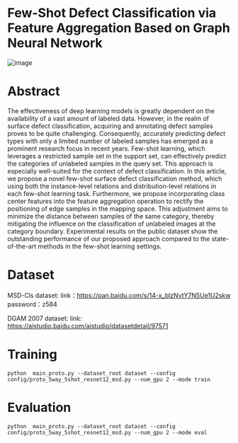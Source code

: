 # Few-Shot Defect Classification via Feature Aggregation Based on Graph Neural Network
![image](https://github.com/Harry10459/CIDnet/assets/90323751/3bafeda0-bd4c-42b5-a6cb-f886c355d3de)

# Abstract
The effectiveness of deep learning models is greatly dependent on the availability of a vast amount of labeled data. However, in the realm of surface defect classification, acquiring and annotating defect samples proves to be quite challenging. Consequently, accurately predicting defect types with only a limited number of labeled samples has emerged as a prominent research focus in recent years. Few-shot learning, which leverages a restricted sample set in the support set, can effectively predict the categories of unlabeled samples in the query set. This
approach is especially well-suited for the context of defect classification. In this article, we propose a novel few-shot surface defect classification method, which using both the instance-level relations and distribution-level relations in each few-shot learning task. Furthermore, we propose incorporating class center features into the feature aggregation operation to rectify the positioning of edge samples in the mapping space. This adjustment aims to minimize the distance between samples of the same category, thereby mitigating the influence on the classification of unlabeled images at the category boundary. Experimental results on the public dataset show the outstanding performance of our proposed approach compared to the state-of-the-art methods in the few-shot learning settings.

# Dataset
MSD-Cls dataset:
link：https://pan.baidu.com/s/14-x_blzNvtY7N5Ue1U2skw password：z584

DGAM 2007 dataset:
link: https://aistudio.baidu.com/aistudio/datasetdetail/97571

# Training
```python  main_proto.py --dataset_root dataset --config config/proto_5way_5shot_resnet12_msd.py --num_gpu 2 --mode train```

# Evaluation
```python  main_proto.py --dataset_root dataset --config config/proto_5way_5shot_resnet12_msd.py --num_gpu 2 --mode eval```

